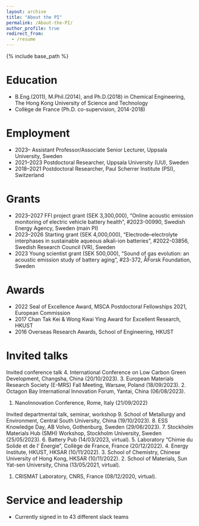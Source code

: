 ```yaml
---
layout: archive
title: "About the PI"
permalink: /About-the-PI/
author_profile: true
redirect_from:
  - /resume
---
```


{% include base_path %}

Education
======
* B.Eng.(2011), M.Phil.(2014), and Ph.D.(2018) in Chemical Engineering, The Hong Kong University of Science and Technology
* Collège de France (Ph.D. co-supervision, 2014-2018)

Employment
======
* 2023–		Assistant Professor/Associate Senior Lecturer, Uppsala University, Sweden
* 2021–2023	Postdoctoral Researcher, Uppsala University (UU), Sweden
* 2018–2021	Postdoctoral Researcher, Paul Scherrer Institute (PSI), Switzerland
  
Grants
======
* 2023–2027	FFI project grant (SEK 3,300,000), “Online acoustic emission monitoring of electric vehicle battery health”, #2023-00990, Swedish Energy Agency, Sweden (main PI)
* 2023–2026	Starting grant (SEK 4,000,000), “Electrode–electrolyte interphases in sustainable aqueous alkali-ion batteries”, #2022-03856, Swedish Research Council (VR), Sweden
* 2023	Young scientist grant (SEK 500,000), “Sound of gas evolution: an acoustic emission study of battery aging”, #23-372, ÅForsk Foundation, Sweden
  
Awards
======
* 2022		Seal of Excellence Award, MSCA Postdoctoral Fellowships 2021, European Commission
* 2017		Chan Tak Kei & Wong Kwai Ying Award for Excellent Research, HKUST
* 2016		Overseas Research Awards, School of Engineering, HKUST
  
Invited talks
======
Invited conference talk
4.	International Conference on Low Carbon Green Development, Changsha, China (20/10/2023).
3.	European Materials Research Society (E-MRS) Fall Meeting, Warsaw, Poland (18/09/2023).
2.	Octagon Bay International Innovation Forum, Yantai, China (06/08/2023).
1.	NanoInnovation Conference, Rome, Italy (21/09/2022)

Invited departmental talk, seminar, workshop
9.	School of Metallurgy and Environment, Central South University, China (19/10/2023).
8.	ESS Knowledge Day, AB Volvo, Gothenburg, Sweden (29/06/2023).
7.	Stockholm Materials Hub (SMH) Workshop, Stockholm University, Sweden (25/05/2023).
6.	Battery Pub (14/03/2023, virtual).
5.	Laboratory “Chimie du Solide et de l’ Énergie”, Collège de France, France (20/12/2022).
4.	Energy Institute, HKUST, HKSAR (10/11/2022).
3.	School of Chemistry, Chinese University of Hong Kong, HKSAR (10/11/2022).
2.	School of Materials, Sun Yat-sen University, China (13/05/2021, virtual).
1.	CRISMAT Laboratory, CNRS, France (08/12/2020, virtual).
  
Service and leadership
======
* Currently signed in to 43 different slack teams
